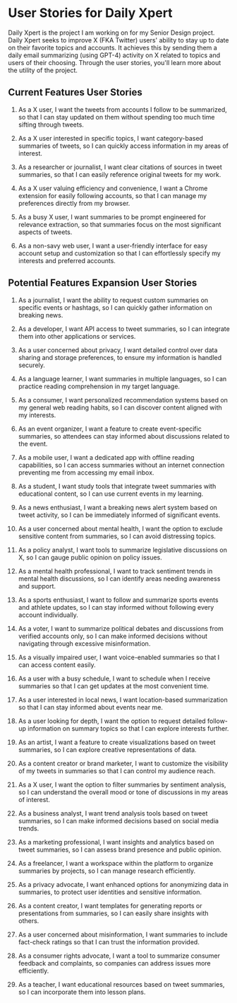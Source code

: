 # User Stories for Daily Xpert

Daily Xpert is the project I am working on for my Senior Design project. Daily Xpert seeks to improve X (FKA Twitter) users' ability to stay up to date on their favorite topics and accounts. It achieves this by sending them a daily email summarizing (using GPT-4) activity on X related to topics and users of their choosing. Through the user stories, you'll learn more about the utility of the project.

## Current Features User Stories

1. As a X user, I want the tweets from accounts I follow to be summarized, so that I can stay updated on them without spending too much time sifting through tweets.

2. As a X user interested in specific topics, I want category-based summaries of tweets, so I can quickly access information in my areas of interest.

3. As a researcher or journalist, I want clear citations of sources in tweet summaries, so that I can easily reference original tweets for my work.

4. As a X user valuing efficiency and convenience, I want a Chrome extension for easily following accounts, so that I can manage my preferences directly from my browser.

5. As a busy X user, I want summaries to be prompt engineered for relevance extraction, so that summaries focus on the most significant aspects of tweets.

6. As a non-savy web user, I want a user-friendly interface for easy account setup and customization so that I can effortlessly specify my interests and preferred accounts.

## Potential Features Expansion User Stories

1. As a journalist, I want the ability to request custom summaries on specific events or hashtags, so I can quickly gather information on breaking news.

2. As a developer, I want API access to tweet summaries, so I can integrate them into other applications or services.

3. As a user concerned about privacy, I want detailed control over data sharing and storage preferences, to ensure my information is handled securely.

4. As a language learner, I want summaries in multiple languages, so I can practice reading comprehension in my target language.

5. As a consumer, I want personalized recommendation systems based on my general web reading habits, so I can discover content aligned with my interests.

6. As an event organizer, I want a feature to create event-specific summaries, so attendees can stay informed about discussions related to the event.

7. As a mobile user, I want a dedicated app with offline reading capabilities, so I can access summaries without an internet connection preventing me from accessing my email inbox.

8. As a student, I want study tools that integrate tweet summaries with educational content, so I can use current events in my learning.

9. As a news enthusiast, I want a breaking news alert system based on tweet activity, so I can be immediately informed of significant events.

10. As a user concerned about mental health, I want the option to exclude sensitive content from summaries, so I can avoid distressing topics.

11. As a policy analyst, I want tools to summarize legislative discussions on X, so I can gauge public opinion on policy issues.

12. As a mental health professional, I want to track sentiment trends in mental health discussions, so I can identify areas needing awareness and support.

13. As a sports enthusiast, I want to follow and summarize sports events and athlete updates, so I can stay informed without following every account individually.

14. As a voter, I want to summarize political debates and discussions from verified accounts only, so I can make informed decisions without navigating through excessive misinformation.

15. As a visually impaired user, I want voice-enabled summaries so that I can access content easily.

16. As a user with a busy schedule, I want to schedule when I receive summaries so that I can get updates at the most convenient time.

17. As a user interested in local news, I want location-based summarization so that I can stay informed about events near me.

18. As a user looking for depth, I want the option to request detailed follow-up information on summary topics so that I can explore interests further.

19. As an artist, I want a feature to create visualizations based on tweet summaries, so I can explore creative representations of data.

20. As a content creator or brand marketer, I want to customize the visibility of my tweets in summaries so that I can control my audience reach.

21. As a X user, I want the option to filter summaries by sentiment analysis, so I can understand the overall mood or tone of discussions in my areas of interest.

22. As a business analyst, I want trend analysis tools based on tweet summaries, so I can make informed decisions based on social media trends.

23. As a marketing professional, I want insights and analytics based on tweet summaries, so I can assess brand presence and public opinion.

24. As a freelancer, I want a workspace within the platform to organize summaries by projects, so I can manage research efficiently.

25. As a privacy advocate, I want enhanced options for anonymizing data in summaries, to protect user identities and sensitive information.

26. As a content creator, I want templates for generating reports or presentations from summaries, so I can easily share insights with others.

27. As a user concerned about misinformation, I want summaries to include fact-check ratings so that I can trust the information provided.

28. As a consumer rights advocate, I want a tool to summarize consumer feedback and complaints, so companies can address issues more efficiently.

29. As a teacher, I want educational resources based on tweet summaries, so I can incorporate them into lesson plans.
